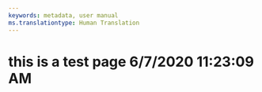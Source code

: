 ```yaml
---
keywords: metadata, user manual
ms.translationtype: Human Translation
---
```

# this is a test page 6/7/2020 11:23:09 AM